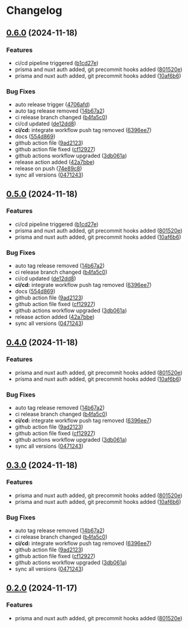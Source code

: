 # Changelog

## [0.6.0](https://github.com/shba007/nuxtemplate/compare/v0.5.0...v0.6.0) (2024-11-18)


### Features

* ci/cd pipeline triggered ([b1cd27e](https://github.com/shba007/nuxtemplate/commit/b1cd27e4c5b2fb4eddf7cfe93787be98392a3492))
* prisma and nuxt auth added, git precommit hooks added ([801520e](https://github.com/shba007/nuxtemplate/commit/801520e227850b2678ac056a67046ded61ca640f))
* prisma and nuxt auth added, git precommit hooks added ([10af6b6](https://github.com/shba007/nuxtemplate/commit/10af6b6eec21ea1b157b4439fa777a44223e9ea8))


### Bug Fixes

* auto release trigger ([4706afd](https://github.com/shba007/nuxtemplate/commit/4706afd1f673475788f77c7ac55ada7a6312abf6))
* auto tag release removed ([14b67a2](https://github.com/shba007/nuxtemplate/commit/14b67a261fedbaf4370794ee46d835dc87ddca99))
* ci release branch changed ([b4fa5c0](https://github.com/shba007/nuxtemplate/commit/b4fa5c0277e0138bc039f139174b4812da8a3217))
* ci/cd updated ([de12dd8](https://github.com/shba007/nuxtemplate/commit/de12dd8e8f5ae38c6c34168d26895bc01ff66c6a))
* **ci/cd:** integrate workflow push tag removed ([6396ee7](https://github.com/shba007/nuxtemplate/commit/6396ee734fc5962ec0b1c5143f31871922949a66))
* docs ([554d869](https://github.com/shba007/nuxtemplate/commit/554d8699e98db9f32453c2f88fdb1a51e091e581))
* github action file ([9ad2123](https://github.com/shba007/nuxtemplate/commit/9ad21233cec68aee320ee7981eccda1101f7feaa))
* github action file fixed ([cf12927](https://github.com/shba007/nuxtemplate/commit/cf1292762bdc928b24b5a5393ec4455306f25587))
* github actions workflow upgraded ([3db061a](https://github.com/shba007/nuxtemplate/commit/3db061ae5205799bc6b807df81b2ad4538053540))
* release action added ([42a7bbe](https://github.com/shba007/nuxtemplate/commit/42a7bbe4774cb669f391f70d83ef516961485acb))
* release on push ([74e89c8](https://github.com/shba007/nuxtemplate/commit/74e89c83390e66d183458125178fd70946268f0f))
* sync all versions ([0471243](https://github.com/shba007/nuxtemplate/commit/047124326efb99a52b38cbb38d5501117e2a1671))

## [0.5.0](https://github.com/shba007/nuxtemplate/compare/v0.4.0...v0.5.0) (2024-11-18)


### Features

* ci/cd pipeline triggered ([b1cd27e](https://github.com/shba007/nuxtemplate/commit/b1cd27e4c5b2fb4eddf7cfe93787be98392a3492))
* prisma and nuxt auth added, git precommit hooks added ([801520e](https://github.com/shba007/nuxtemplate/commit/801520e227850b2678ac056a67046ded61ca640f))
* prisma and nuxt auth added, git precommit hooks added ([10af6b6](https://github.com/shba007/nuxtemplate/commit/10af6b6eec21ea1b157b4439fa777a44223e9ea8))


### Bug Fixes

* auto tag release removed ([14b67a2](https://github.com/shba007/nuxtemplate/commit/14b67a261fedbaf4370794ee46d835dc87ddca99))
* ci release branch changed ([b4fa5c0](https://github.com/shba007/nuxtemplate/commit/b4fa5c0277e0138bc039f139174b4812da8a3217))
* ci/cd updated ([de12dd8](https://github.com/shba007/nuxtemplate/commit/de12dd8e8f5ae38c6c34168d26895bc01ff66c6a))
* **ci/cd:** integrate workflow push tag removed ([6396ee7](https://github.com/shba007/nuxtemplate/commit/6396ee734fc5962ec0b1c5143f31871922949a66))
* docs ([554d869](https://github.com/shba007/nuxtemplate/commit/554d8699e98db9f32453c2f88fdb1a51e091e581))
* github action file ([9ad2123](https://github.com/shba007/nuxtemplate/commit/9ad21233cec68aee320ee7981eccda1101f7feaa))
* github action file fixed ([cf12927](https://github.com/shba007/nuxtemplate/commit/cf1292762bdc928b24b5a5393ec4455306f25587))
* github actions workflow upgraded ([3db061a](https://github.com/shba007/nuxtemplate/commit/3db061ae5205799bc6b807df81b2ad4538053540))
* release action added ([42a7bbe](https://github.com/shba007/nuxtemplate/commit/42a7bbe4774cb669f391f70d83ef516961485acb))
* sync all versions ([0471243](https://github.com/shba007/nuxtemplate/commit/047124326efb99a52b38cbb38d5501117e2a1671))

## [0.4.0](https://github.com/shba007/nuxtemplate/compare/v0.3.0...v0.4.0) (2024-11-18)


### Features

* prisma and nuxt auth added, git precommit hooks added ([801520e](https://github.com/shba007/nuxtemplate/commit/801520e227850b2678ac056a67046ded61ca640f))
* prisma and nuxt auth added, git precommit hooks added ([10af6b6](https://github.com/shba007/nuxtemplate/commit/10af6b6eec21ea1b157b4439fa777a44223e9ea8))


### Bug Fixes

* auto tag release removed ([14b67a2](https://github.com/shba007/nuxtemplate/commit/14b67a261fedbaf4370794ee46d835dc87ddca99))
* ci release branch changed ([b4fa5c0](https://github.com/shba007/nuxtemplate/commit/b4fa5c0277e0138bc039f139174b4812da8a3217))
* **ci/cd:** integrate workflow push tag removed ([6396ee7](https://github.com/shba007/nuxtemplate/commit/6396ee734fc5962ec0b1c5143f31871922949a66))
* github action file ([9ad2123](https://github.com/shba007/nuxtemplate/commit/9ad21233cec68aee320ee7981eccda1101f7feaa))
* github action file fixed ([cf12927](https://github.com/shba007/nuxtemplate/commit/cf1292762bdc928b24b5a5393ec4455306f25587))
* github actions workflow upgraded ([3db061a](https://github.com/shba007/nuxtemplate/commit/3db061ae5205799bc6b807df81b2ad4538053540))
* sync all versions ([0471243](https://github.com/shba007/nuxtemplate/commit/047124326efb99a52b38cbb38d5501117e2a1671))

## [0.3.0](https://github.com/shba007/nuxtemplate/compare/v0.2.0...v0.3.0) (2024-11-18)


### Features

* prisma and nuxt auth added, git precommit hooks added ([801520e](https://github.com/shba007/nuxtemplate/commit/801520e227850b2678ac056a67046ded61ca640f))
* prisma and nuxt auth added, git precommit hooks added ([10af6b6](https://github.com/shba007/nuxtemplate/commit/10af6b6eec21ea1b157b4439fa777a44223e9ea8))


### Bug Fixes

* auto tag release removed ([14b67a2](https://github.com/shba007/nuxtemplate/commit/14b67a261fedbaf4370794ee46d835dc87ddca99))
* ci release branch changed ([b4fa5c0](https://github.com/shba007/nuxtemplate/commit/b4fa5c0277e0138bc039f139174b4812da8a3217))
* **ci/cd:** integrate workflow push tag removed ([6396ee7](https://github.com/shba007/nuxtemplate/commit/6396ee734fc5962ec0b1c5143f31871922949a66))
* github action file ([9ad2123](https://github.com/shba007/nuxtemplate/commit/9ad21233cec68aee320ee7981eccda1101f7feaa))
* github action file fixed ([cf12927](https://github.com/shba007/nuxtemplate/commit/cf1292762bdc928b24b5a5393ec4455306f25587))
* github actions workflow upgraded ([3db061a](https://github.com/shba007/nuxtemplate/commit/3db061ae5205799bc6b807df81b2ad4538053540))
* sync all versions ([0471243](https://github.com/shba007/nuxtemplate/commit/047124326efb99a52b38cbb38d5501117e2a1671))

## [0.2.0](https://github.com/shba007/nuxtemplate/compare/v0.1.6...v0.2.0) (2024-11-17)


### Features

* prisma and nuxt auth added, git precommit hooks added ([801520e](https://github.com/shba007/nuxtemplate/commit/801520e227850b2678ac056a67046ded61ca640f))
